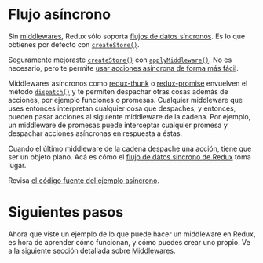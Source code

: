 # Flujo asíncrono

Sin [middlewares](middleware.md), Redux sólo soporta [flujos de datos síncronos](../basico/flujo-de-datos.md). Es lo que obtienes por defecto con [`createStore()`](../api/create-store.md).

Seguramente mejoraste [`createStore()`](../api/create-store.md) con [`applyMiddleware()`](../api/apply-middleware.md). No es necesario, pero te permite [usar acciones asíncrona de forma más fácil](./acciones-asincronas.md).

Middlewares asíncronos como [redux-thunk](https://github.com/gaearon/redux-thunk) o [redux-promise](https://github.com/acdlite/redux-promise) envuelven el método [`dispatch()`](../api/dispatch.md) y te permiten despachar otras cosas además de acciones, por ejemplo funciones o promesas. Cualquier middleware que uses entonces interpretan cualquier cosa que despaches, y entonces, pueden pasar acciones al siguiente middleware de la cadena. Por ejemplo, un middleware de promesas puede interceptar cualquier promesa y despachar acciones asíncronas en respuesta a éstas.

Cuando el último middleware de la cadena despache una acción, tiene que ser un objeto plano. Acá es cómo el [flujo de datos síncrono de Redux](http://redux.js.org/docs/basics/DataFlow.html) toma lugar.

Revisa [el código fuente del ejemplo asíncrono](http://redux.js.org/docs/advanced/ExampleRedditAPI.html).

# Siguientes pasos
Ahora que viste un ejemplo de lo que puede hacer un middleware en Redux, es hora de aprender cómo funcionan, y cómo puedes crear uno propio. Ve a la siguiente sección detallada sobre [Middlewares](./middleware.md).
